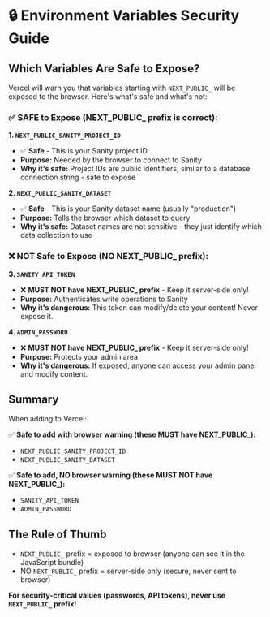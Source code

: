 # 🔒 Environment Variables Security Guide

## Which Variables Are Safe to Expose?

Vercel will warn you that variables starting with `NEXT_PUBLIC_` will be exposed to the browser. Here's what's safe and what's not:

### ✅ SAFE to Expose (NEXT_PUBLIC_ prefix is correct):

**1. `NEXT_PUBLIC_SANITY_PROJECT_ID`**
- ✅ **Safe** - This is your Sanity project ID
- **Purpose:** Needed by the browser to connect to Sanity
- **Why it's safe:** Project IDs are public identifiers, similar to a database connection string - safe to expose

**2. `NEXT_PUBLIC_SANITY_DATASET`**
- ✅ **Safe** - This is your Sanity dataset name (usually "production")
- **Purpose:** Tells the browser which dataset to query
- **Why it's safe:** Dataset names are not sensitive - they just identify which data collection to use

### ❌ NOT Safe to Expose (NO NEXT_PUBLIC_ prefix):

**3. `SANITY_API_TOKEN`**
- ❌ **MUST NOT have NEXT_PUBLIC_ prefix** - Keep it server-side only!
- **Purpose:** Authenticates write operations to Sanity
- **Why it's dangerous:** This token can modify/delete your content! Never expose it.

**4. `ADMIN_PASSWORD`**
- ❌ **MUST NOT have NEXT_PUBLIC_ prefix** - Keep it server-side only!
- **Purpose:** Protects your admin area
- **Why it's dangerous:** If exposed, anyone can access your admin panel and modify content.

## Summary

When adding to Vercel:

✅ **Safe to add with browser warning (these MUST have NEXT_PUBLIC_):**
- `NEXT_PUBLIC_SANITY_PROJECT_ID`
- `NEXT_PUBLIC_SANITY_DATASET`

✅ **Safe to add, NO browser warning (these MUST NOT have NEXT_PUBLIC_):**
- `SANITY_API_TOKEN` 
- `ADMIN_PASSWORD`

## The Rule of Thumb

- `NEXT_PUBLIC_` prefix = exposed to browser (anyone can see it in the JavaScript bundle)
- NO `NEXT_PUBLIC_` prefix = server-side only (secure, never sent to browser)

**For security-critical values (passwords, API tokens), never use `NEXT_PUBLIC_` prefix!**

